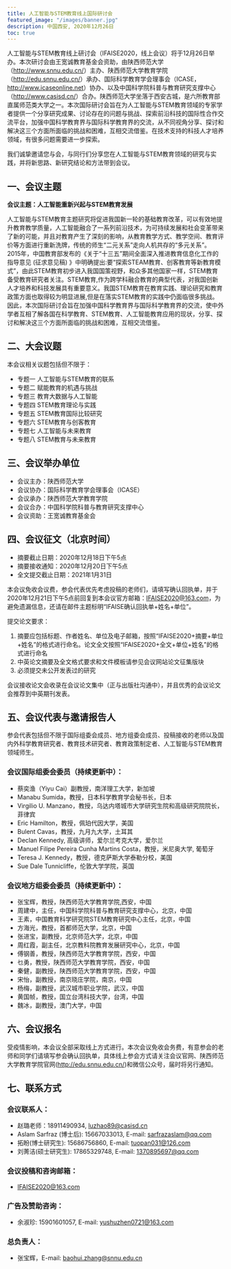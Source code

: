 ```yaml
---
title: 人工智能与STEM教育线上国际研讨会
featured_image: "/images/banner.jpg"
description: 中国西安, 2020年12月26日
toc: true 
---
```


人工智能与STEM教育线上研讨会（IFAISE2020，线上会议）将于12月26日举办。本次研讨会由王宽诚教育基金会资助，由陕西师范大学（<http://www.snnu.edu.cn/>）主办、陕西师范大学教育学院（<http://edu.snnu.edu.cn/>）承办、国际科学教育学会理事会（ICASE，<http://www.icaseonline.net>）协办、以及中国科学院科普与教育研究支撑中心（<http://www.casisd.cn/>）合办。陕西师范大学坐落于西安古城，是六所教育部直属师范类大学之一。本次国际研讨会旨在为人工智能与STEM教育领域的专家学者提供一个分享研究成果、讨论存在的问题与挑战、探索前沿科技的国际性合作交流平台，加强中国科学教育界与国际科学教育界的交流，从不同视角分享、探讨和解决这三个方面所面临的挑战和困难，互相交流借鉴。在技术支持的科技人才培养领域，有很多问题需要进一步探索。

我们诚挚邀请您与会，与同行们分享您在人工智能与STEM教育领域的研究与实践，并将新思路、新研究结论和方法带到会议。

## 一、会议主题

**会议主题：人工智能重新兴起与STEM教育发展**

人工智能与STEM教育主题研究将促进我国新一轮的基础教育改革，可以有效地提升教育教学质量，人工智能融合了一系列前沿技术，为可持续发展和社会变革带来了新的可能，并且对教育产生了深刻的影响，从教育教学方式、教学空间、教育评价等方面进行重新洗牌，传统的师生“二元关系”走向人机共存的“多元关系”。2015年，中国教育部发布的《关于“十三五”期间全面深入推进教育信息化工作的指导意见 (征求意见稿) 》中明确提出:要“探索STEAM教育、创客教育等新教育模式”，由此STEM教育初步进入我国国策视野，和众多其他国家一样，STEM教育备受教育研究者关注。STEM教育,作为跨学科融合教育的典型代表，对我国创新人才培养和科技发展具有重要意义。我国STEM教育在教育实践、理论研究和教育政策方面也取得较为明显进展,但是在落实STEM教育的实践中仍面临很多挑战。因此，本次国际研讨会旨在加强中国科学教育界与国际科学教育界的交流，使中外学者互相了解各国在科学教育、STEM教育、人工智能教育应用的现状，分享、探讨和解决这三个方面所面临的挑战和困难，互相交流借鉴。

## 二、大会议题

本会议相关议题包括但不限于：

- 专题一 人工智能与STEM教育的联系
- 专题二 赋能教育的机遇与挑战
- 专题三 教育大数据与人工智能
- 专题四 STEM教育理论与实践
- 专题五 STEM教育国际比较研究
- 专题六 STEM教育与创客教育
- 专题七 人工智能与未来教育
- 专题八 STEM教育与未来教育

## 三、会议举办单位
- 会议主办：陕西师范大学
- 会议协办：国际科学教育学会理事会（ICASE）
- 会议承办：陕西师范大学教育学院
- 会议合办：中国科学院科普与教育研究支撑中心
- 会议资助：王宽诚教育基金会

## 四、会议征文（北京时间）

- 摘要截止日期：2020年12月18日下午5点
- 摘要接收通知：2020年12月20日下午5点
- 全文提交截止日期：2021年1月31日

本会议免收会议费，参会代表优先考虑投稿的老师们，请填写确认回执单，并于2020年12月21日下午5点前回复到本会议官方邮箱：IFAISE2020@163.com，为避免遗漏信息，还请在邮件主题标明“IFAISE确认回执单+姓名+单位”。

提交论文要求：

1. 摘要应包括标题、作者姓名、单位及电子邮箱，按照“IFAISE2020+摘要+单位+姓名”的格式进行命名。论文全文按照“IFAISE2020+全文+单位+姓名”的格式进行命名
2. 中英论文摘要及全文格式要求和文件模板请参见会议网站论文征集版块
3. 必须提交未公开发表过的研究

会议接收论文会收录在会议论文集中（正与出版社沟通中），并且优秀的会议论文会推荐到中英期刊发表。

## 五、会议代表与邀请报告人
参会代表包括但不限于国际组委会成员、地方组委会成员、投稿接收的老师以及国内外科学教育研究者、教育技术研究者、教育政策制定者、人工智能与STEM教育领域师生。

### 会议国际组委会委员（持续更新中）：

- 蔡奕渔（Yiyu Cai）副教授，南洋理工大学，新加坡
- Manabu Sumida，教授，日本科学教育学会秘书长，日本
- Virgilio U. Manzano，教授，乌达内塔城市大学研究生院和高级研究院院长，菲律宾
- Eric Hamilton，教授，佩珀代因大学，美国
- Bulent Cavas，教授，九月九大学，土耳其
- Declan Kennedy, 高级讲师，爱尔兰考克大学，爱尔兰
- Manuel Filipe Pereira Cunha Martins Costa，教授，米尼奥大学, 葡萄牙
- Teresa J. Kennedy，教授，德克萨斯大学泰勒分校，美国
- Sue Dale Tunnicliffe，伦敦大学学院，英国

### 会议地方组委会委员（持续更新中）：

- 张宝辉，教授，陕西师范大学教育学院,西安，中国
- 周建中，主任，中国科学院科普与教育研究支撑中心，北京，中国
- 王素，中国教育科学研究院STEM教育研究中心主任，北京，中国
- 方海光，教授，首都师范大学，北京，中国
- 张进宝，副教授，北京师范大学，北京，中国
- 周红霞，副主任，北京教科院教育发展研究中心，北京，中国
- 傅钢善，教授，陕西师范大学教育学院，西安，中国
- 乜勇，教授，陕西师范大学教育学院，西安，中国
- 秦健，副教授，陕西师范大学教育学院，西安，中国
- 宋怡，副教授，南京晓庄学院，南京，中国
- 杨梅，副教授，武汉城市职业学院，武汉，中国
- 黄国帧，教授，国立台湾科技大学，台湾，中国
- 魏冰，副教授，澳门大学，中国

## 六、会议报名

受疫情影响，本会议全部采取线上方式进行。本次会议免收会务费，有意参会的老师和同学们请填写参会确认回执单，具体线上参会方式请关注会议官网、陕西师范大学教育学院官网(http://edu.snnu.edu.cn/)和微信公众号，届时将另行通知。

## 七、联系方式

### 会议联系人：
- 赵璐老师：18911490934, luzhao89@casisd.cn
- Aslam Sarfraz (博士后): 15667033013, E-mail: sarfrazaslam@qq.com
- 拓盼(博士研究生): 15686756860, E-mail: tuopan031@126.com
- 刘菁洁(硕士研究生): 17865329748, E-mail: 1370895697@qq.com

### 会议投稿和咨询邮箱：

- IFAISE2020@163.com

### 广告及赞助咨询：
- 余淑珍: 15901601057, E-mail: yushuzhen0721@163.com

### 总负责人：
- 张宝辉，E-mail: baohui.zhang@snnu.edu.cn
